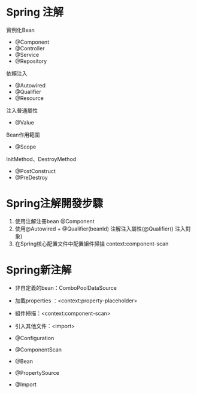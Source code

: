 # Spring 注解

實例化Bean

- @Component
- @Controller
- @Service
- @Repository

依賴注入

- @Autowired
- @Qualifier
- @Resource

注入普通屬性

- @Value

Bean作用範圍

- @Scope

InitMethod、DestroyMethod

- @PostConstruct
- @PreDestroy



# Spring注解開發步驟

1. 使用注解注冊bean @Component
2. 使用@Autowired + @Qualifier(beanId) 注解注入屬性(@Qualifier() 注入對象)
3. 在Spring核心配置文件中配置組件掃描 context:component-scan



# Spring新注解

- 非自定義的bean：ComboPoolDataSource
- 加載properties ：\<context:property-placeholder>
- 組件掃描：\<context:component-scan>
- 引入其他文件：\<import>



- @Configuration
- @ComponentScan
- @Bean
- @PropertySource
- @Import